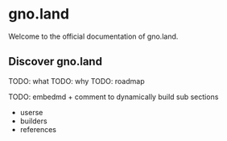 # gno.land

Welcome to the official documentation of gno.land.

## Discover gno.land

TODO: what
TODO: why
TODO: roadmap


TODO: embedmd + comment to dynamically build sub sections
- userse
- builders
- references

